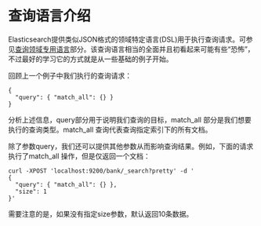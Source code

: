 # 查询语言介绍

Elasticsearch提供类似JSON格式的领域特定语言\(DSL\)用于执行查询请求。可参见[查询领域专用语言](/query-dsl/README.md)部分。该查询语言相当的全面并且初看起来可能有些“恐怖”，不过最好的学习它的方式就是从一些基础的例子开始。

回顾上一个例子中我们执行的查询请求：

```
{
  "query": { "match_all": {} }
}
```

分析上述信息，query部分用于说明我们查询的目标，match\_all 部分是我们想要执行的查询类型。match\_all 查询代表查询指定索引下的所有文档。

除了参数query，我们还可以提供其他参数从而影响查询结果。例如，下面的请求执行了match\_all 操作，但是仅返回一个文档：

```
curl -XPOST 'localhost:9200/bank/_search?pretty' -d '
{
  "query": { "match_all": {} },
  "size": 1
}'
```

需要注意的是，如果没有指定size参数，默认返回10条数据。



